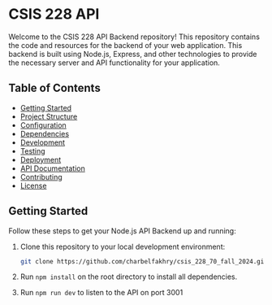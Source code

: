 # CSIS 228 API

Welcome to the CSIS 228 API Backend repository! This repository contains the code and resources for the backend of your web application. This backend is built using Node.js, Express, and other technologies to provide the necessary server and API functionality for your application.

## Table of Contents

- [Getting Started](#getting-started)
- [Project Structure](#project-structure)
- [Configuration](#configuration)
- [Dependencies](#dependencies)
- [Development](#development)
- [Testing](#testing)
- [Deployment](#deployment)
- [API Documentation](#api-documentation)
- [Contributing](#contributing)
- [License](#license)

## Getting Started

Follow these steps to get your Node.js API Backend up and running:

1. Clone this repository to your local development environment:

   ```bash
   git clone https://github.com/charbelfakhry/csis_228_70_fall_2024.git
   ```

2. Run ```npm install``` on the root directory to install all dependencies.
3. Run ```npm run dev``` to listen to the API on port 3001
